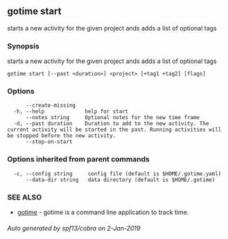 ## gotime start

starts a new activity for the given project ands adds a list of optional tags

### Synopsis

starts a new activity for the given project ands adds a list of optional tags

```
gotime start [--past <duration>] <project> [+tag1 +tag2] [flags]
```

### Options

```
      --create-missing   
  -h, --help             help for start
      --notes string     Optional notes for the new time frame
  -d, --past duration    Duration to add to the new activity. The current activity will be started in the past. Running activities will be stopped before the new activity.
      --stop-on-start    
```

### Options inherited from parent commands

```
  -c, --config string     config file (default is $HOME/.gotime.yaml)
      --data-dir string   data directory (default is $HOME/.gotime)
```

### SEE ALSO

* [gotime](gotime.md)	 - gotime is a command line application to track time.

###### Auto generated by spf13/cobra on 2-Jan-2019
